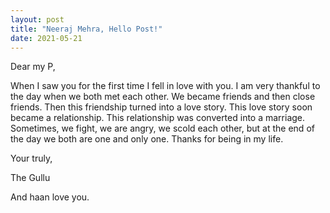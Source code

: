 ```yaml
---
layout: post
title: "Neeraj Mehra, Hello Post!"
date: 2021-05-21
---
```


Dear my P,

When I saw you for the first time I fell in love with you.
I am very thankful to the day when we both met each other.
We became friends and then close friends.
Then this friendship turned into a love story.
This love story soon became a relationship.
This relationship was converted into a marriage.
Sometimes, we fight, we are angry, we scold each other, but at the end of the day we both are one and only one.
Thanks for being in my life.

Your truly,

The Gullu

And haan love you.